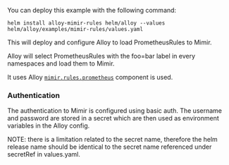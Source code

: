 You can deploy this example with the following command:

```
helm install alloy-mimir-rules helm/alloy --values helm/alloy/examples/mimir-rules/values.yaml
```

This will deploy and configure Alloy to load PrometheusRules to Mimir.

Alloy will select PrometheusRules with the foo=bar label in every namespaces and load them to Mimir.

It uses Alloy [`mimir.rules.prometheus`](https://grafana.com/docs/alloy/latest/reference/components/mimir/mimir.rules.kubernetes) component is used.

### Authentication

The authentication to Mimir is configured using basic auth. The username and password are stored in a secret which are then used as environment variables in the Alloy config.

NOTE: there is a limitation related to the secret name, therefore the helm release name should be identical to the secret name referenced under secretRef in values.yaml.

